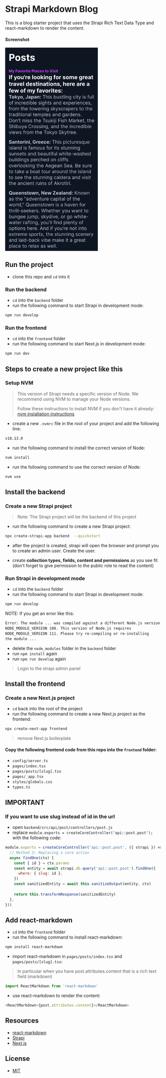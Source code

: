 # Strapi Markdown Blog

This is a blog starter project that uses the Strapi Rich Text Data Type and react-markdown to render the content.

#### Screenshot

<img src="screenshot.png" alt="screenshot" width="300">

## Run the project

- clone this repo and `cd` into it

### Run the backend

- `cd` into the `backend` folder
- run the following command to start Strapi in development mode:

```bash
npm run develop
```

### Run the frontend

- `cd` into the `frontend` folder
- run the following command to start Next.js in development mode:

```bash
npm run dev
```

## **Steps to create a new project like this**

### Setup NVM

> This version of Strapi needs a specific version of Node. We recommend using NVM to manage your Node versions.
>
> Follow these instructions to install NVM if you don't have it already: [nvm installation instructions](https://github.com/nvm-sh/nvm)

- create a new `.nvmrc` file in the root of your project and add the following line:

```bash
v18.13.0
```

- run the following command to install the correct version of Node:

```bash
nvm install
```

- run the following command to use the correct version of Node:

```bash
nvm use
```

## Install the backend

### Create a new Strapi project

> Note: The Strapi project will be the backend of this project

- run the following command to create a new Strapi project:

```bash
npx create-strapi-app backend  --quickstart
```

- after the project is created, strapi will open the browser and prompt you to create an admin user. Create the user.

- create **collection types, fields, content and permissions** as you see fit (don't forget to give permission to the public role to read the content)

### Run Strapi in development mode

- `cd` into the `backend` folder
- run the following command to start Strapi in development mode:

```bash
npm run develop
```

NOTE: If you get an error like this:

```bash
Error: The module ... was compiled against a different Node.js version using
NODE_MODULE_VERSION 108. This version of Node.js requires
NODE_MODULE_VERSION 111. Please try re-compiling or re-installing
the module ...
```

- delete the `node_modules` folder in the `backend` folder
- run `npm install` again
- run `npm run develop` again

> Login to the strapi admin panel

## Install the frontend

### Create a new Next.js project

- `cd` back into the root of the project
- run the following command to create a new Next.js project as the frontend:

```bash
npx create-next-app frontend
```

> remove Next.js boilerplate

#### Copy the following frontend code from this repo into the `frontend` folder:

- `config/server.ts`
- `pages/index.tsx`
- `pages/posts/[slug].tsx`
- `pages/_app.tsx`
- `styles/globals.css`
- `types.ts`

## **IMPORTANT**

### If you want to use slug instead of id in the url

- open `backend/src/api/post/controllers/post.js`
- replace `module.exports = createCoreController('api::post.post');` with the following code:

```js
module.exports = createCoreController('api::post.post', ({ strapi }) => ({
  // Method 3: Replacing a core action
  async findOne(ctx) {
    const { id } = ctx.params
    const entity = await strapi.db.query('api::post.post').findOne({
      where: { slug: id },
    })
    const sanitizedEntity = await this.sanitizeOutput(entity, ctx)

    return this.transformResponse(sanitizedEntity)
  },
}))
```

## Add react-markdown

- `cd` into the `frontend` folder
- run the following command to install react-markdown:

```bash
npm install react-markdown
```

- import react-markdown in `pages/posts/index.tsx` and `pages/posts/[slug].tsx`:

> In particular when you have post.attributes.content that is a rich text field (markdown)

```js
import ReactMarkdown from 'react-markdown'
```

- use react-markdown to render the content:

```js
<ReactMarkdown>{post.attributes.content}</ReactMarkdown>
```

## Resources

- [react-markdown](https://github.com/remarkjs/react-markdown#install)
- [Strapi](https://strapi.io/)
- [Next.js](https://nextjs.org/)

## License

- [MIT](LICENSE.md)
